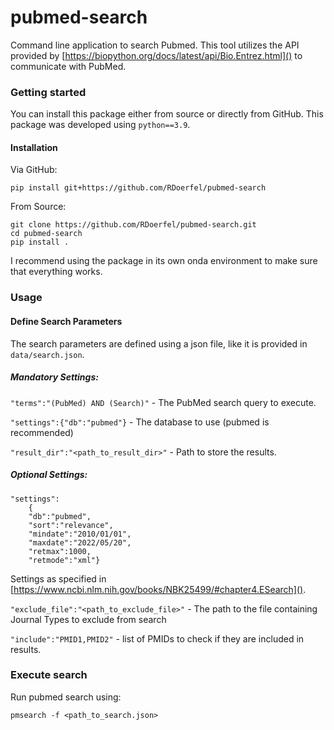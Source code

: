# pubmed-search

Command line application to search Pubmed. This tool utilizes the API provided by [https://biopython.org/docs/latest/api/Bio.Entrez.html]() to communicate with PubMed.

### Getting started

You can install this package either from source or directly from GitHub. This package was developed using `python==3.9`.

#### Installation

Via GitHub:

```
pip install git+https://github.com/RDoerfel/pubmed-search
```

From Source:

```
git clone https://github.com/RDoerfel/pubmed-search.git
cd pubmed-search
pip install .
```

I recommend using the package in its own onda environment to make sure that everything works.

### Usage

#### Define Search Parameters

The search parameters are defined using a json file, like it is provided in `data/search.json`.

##### Mandatory Settings:

`"terms":"(PubMed) AND (Search)"` - The PubMed search query to execute.

`"settings":{"db":"pubmed"}` - The database to use (pubmed is recommended)

`"result_dir":"<path_to_result_dir>"` - Path to store the results.

##### Optional Settings:

```
"settings":
    {
    "db":"pubmed", 
    "sort":"relevance", 
    "mindate":"2010/01/01",
    "maxdate":"2022/05/20",
    "retmax":1000,
    "retmode":"xml"}
```

Settings as specified in [https://www.ncbi.nlm.nih.gov/books/NBK25499/#chapter4.ESearch]().

`"exclude_file":"<path_to_exclude_file>"` - The path to the file containing Journal Types to exclude from search

`"include":"PMID1,PMID2"` - list of PMIDs to check if they are included in results.

### Execute search

Run pubmed search using: 

`pmsearch -f <path_to_search.json>`
